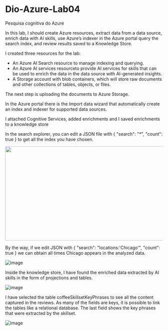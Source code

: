 # Dio-Azure-Lab04
Pesquisa cognitiva do Azure

In this lab, I should create Azure resources, extract data from a data source,
enrich data with AI skills, use Azure’s indexer in the Azure portal
query the search index, and review results saved to a Knowledge Store.

I created three resources for the lab: 

* An Azure AI Search resource to manage indexing and querying.
* An Azure AI services resourceto provide AI services for skills that can be used to enrich the data in the data source with AI-generated insights.
* A Storage account with blob containers, which will store raw documents and other collections of tables, objects, or files.

The next step is uploading the documents to Azure Storage.

In the Azure portal there is the Import data wizard that automatically create an index and indexer for supported data sources.

I attached Cognitive Services, added enrichments and I saved enrichments to a knowledge store

In the search explorer, you can edit a JSON file with 
{
"search": "*",
    "count": true
    }
to get all the index you have chosen. 

<img src="https://github.com/vverdum/Dio-Azure-Lab04/assets/157656254/2799c057-4fa5-4bb5-a6eb-c672a02ff9ec" width="600" height="300">

By the way, if we edit JSON with
{
 "search": "locations:'Chicago'",
 "count": true
}
we can obtain all times Chicago appears in the analyzed data. 


![image](https://github.com/vverdum/Dio-Azure-Lab04/assets/157656254/e61f4109-cdfd-4e09-a1e3-79ac14fb58e9)

Inside the knowledge store, I have found the enriched data extracted by AI skills  in the form of projections and tables.


![image](https://github.com/vverdum/Dio-Azure-Lab04/assets/157656254/60b6f54f-c598-4c70-b70b-6e7ac110836f)

I have selected the table coffeeSkillsetKeyPhrases to see all the content captured in the reviews. As many of the fields are keys, it is possible to link the tables like a relational database. The last field shows the key phrases that were extracted by the skillset.

![image](https://github.com/vverdum/Dio-Azure-Lab04/assets/157656254/70a6125f-d1a1-4237-acbf-154da6456ba3)

